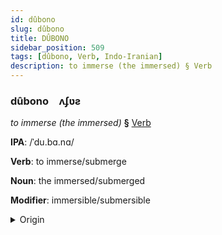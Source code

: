 ```yaml
---
id: dûbono
slug: dûbono
title: DÛBONO
sidebar_position: 509
tags: [dûbono, Verb, Indo-Iranian]
description: to immerse (the immersed) § Verb
---
```


### dûbono&emsp;<span kind="abugida">ʌʄʋƨ</span>

*to immerse (the immersed)* **§** [Verb](../../tags/Verb)

**IPA**: /ˈdu.bɑ.nɑ/

**Verb**: to immerse/submerge

**Noun**: the immersed/submerged

**Modifier**: immersible/submersible

<details>
    <summary>Origin</summary>
    Hindi डुबाना ḍubānā [ɖʊ.bäː.näː]<br/>
    <em>Indo-Iranian Language Family</em>
</details>